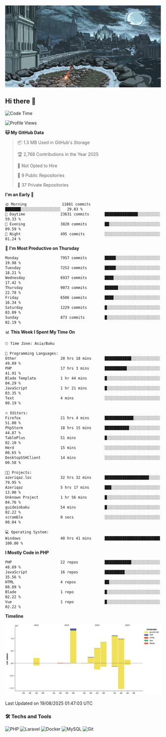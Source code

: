 <!--WALLPAPER-->
<p align='center'>
  <img src='assets/wallpapers/1.gif' alt='Banner'>
</p>
<!--/WALLPAPER-->

## Hi there 👋

<!--START_SECTION:waka-->
![Code Time](http://img.shields.io/badge/Code%20Time-132%20hrs%2027%20mins-blue)

![Profile Views](http://img.shields.io/badge/Profile%20Views-0-blue)

**🐱 My GitHub Data** 

> 📦 1.3 MB Used in GitHub's Storage 
 > 
> 🏆 2,768 Contributions in the Year 2025
 > 
> 🚫 Not Opted to Hire
 > 
> 📜 9 Public Repositories 
 > 
> 🔑 37 Private Repositories 
 > 
**I'm an Early 🐤** 

```text
🌞 Morning                11881 commits       ███████░░░░░░░░░░░░░░░░░░   29.83 % 
🌆 Daytime                23631 commits       ███████████████░░░░░░░░░░   59.33 % 
🌃 Evening                3820 commits        ██░░░░░░░░░░░░░░░░░░░░░░░   09.59 % 
🌙 Night                  495 commits         ░░░░░░░░░░░░░░░░░░░░░░░░░   01.24 % 
```
📅 **I'm Most Productive on Thursday** 

```text
Monday                   7957 commits        █████░░░░░░░░░░░░░░░░░░░░   19.98 % 
Tuesday                  7252 commits        █████░░░░░░░░░░░░░░░░░░░░   18.21 % 
Wednesday                6937 commits        ████░░░░░░░░░░░░░░░░░░░░░   17.42 % 
Thursday                 9073 commits        ██████░░░░░░░░░░░░░░░░░░░   22.78 % 
Friday                   6506 commits        ████░░░░░░░░░░░░░░░░░░░░░   16.34 % 
Saturday                 1229 commits        █░░░░░░░░░░░░░░░░░░░░░░░░   03.09 % 
Sunday                   873 commits         █░░░░░░░░░░░░░░░░░░░░░░░░   02.19 % 
```


📊 **This Week I Spent My Time On** 

```text
🕑︎ Time Zone: Asia/Baku

💬 Programming Languages: 
Other                    20 hrs 18 mins      ████████████░░░░░░░░░░░░░   49.89 % 
PHP                      17 hrs 3 mins       ██████████░░░░░░░░░░░░░░░   41.91 % 
Blade Template           1 hr 44 mins        █░░░░░░░░░░░░░░░░░░░░░░░░   04.29 % 
JavaScript               1 hr 21 mins        █░░░░░░░░░░░░░░░░░░░░░░░░   03.35 % 
Text                     4 mins              ░░░░░░░░░░░░░░░░░░░░░░░░░   00.19 % 

🔥 Editors: 
Firefox                  21 hrs 4 mins       █████████████░░░░░░░░░░░░   51.80 % 
PhpStorm                 18 hrs 15 mins      ███████████░░░░░░░░░░░░░░   44.87 % 
TablePlus                51 mins             █░░░░░░░░░░░░░░░░░░░░░░░░   02.10 % 
Herd                     15 mins             ░░░░░░░░░░░░░░░░░░░░░░░░░   00.65 % 
DesktopSSHClient         14 mins             ░░░░░░░░░░░░░░░░░░░░░░░░░   00.58 % 

🐱‍💻 Projects: 
azeriqaz.loc             32 hrs 32 mins      ████████████████████░░░░░   79.95 % 
Azeriqaz                 5 hrs 17 mins       ███░░░░░░░░░░░░░░░░░░░░░░   13.00 % 
Unknown Project          1 hr 56 mins        █░░░░░░░░░░░░░░░░░░░░░░░░   04.76 % 
guideinbaku              54 mins             █░░░░░░░░░░░░░░░░░░░░░░░░   02.22 % 
scramble                 0 secs              ░░░░░░░░░░░░░░░░░░░░░░░░░   00.04 % 

💻 Operating System: 
Windows                  40 hrs 41 mins      █████████████████████████   100.00 % 
```

**I Mostly Code in PHP** 

```text
PHP                      22 repos            ████████████░░░░░░░░░░░░░   48.89 % 
JavaScript               16 repos            █████████░░░░░░░░░░░░░░░░   35.56 % 
HTML                     4 repos             ██░░░░░░░░░░░░░░░░░░░░░░░   08.89 % 
Blade                    1 repo              █░░░░░░░░░░░░░░░░░░░░░░░░   02.22 % 
Vue                      1 repo              █░░░░░░░░░░░░░░░░░░░░░░░░   02.22 % 
```



**Timeline**

![Lines of Code chart](https://raw.githubusercontent.com/feridnesibzade/feridnesibzade/main/assets/bar_graph.png)


 Last Updated on 19/08/2025 01:47:03 UTC
<!--END_SECTION:waka-->

### 🛠️ Techs and Tools

![PHP](https://img.shields.io/badge/PHP-777BB4?style=for-the-badge&logo=php&logoColor=white)
![Laravel](https://img.shields.io/badge/Laravel-F55247?style=for-the-badge&logo=laravel&logoColor=white)
![Docker](https://img.shields.io/badge/Docker-2496ED?style=for-the-badge&logo=docker&logoColor=white)
![MySQL](https://img.shields.io/badge/MySQL-4479A1?style=for-the-badge&logo=mysql&logoColor=white)
![Git](https://img.shields.io/badge/Git-F05032?style=for-the-badge&logo=git&logoColor=white)
